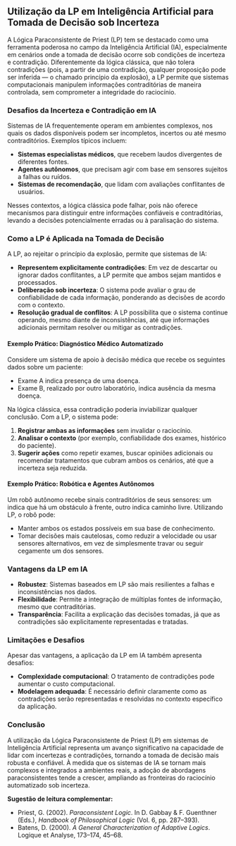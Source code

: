 
## Utilização da LP em Inteligência Artificial para Tomada de Decisão sob Incerteza

A Lógica Paraconsistente de Priest (LP) tem se destacado como uma ferramenta poderosa no campo da Inteligência Artificial (IA), especialmente em cenários onde a tomada de decisão ocorre sob condições de incerteza e contradição. Diferentemente da lógica clássica, que não tolera contradições (pois, a partir de uma contradição, qualquer proposição pode ser inferida — o chamado princípio da explosão), a LP permite que sistemas computacionais manipulem informações contraditórias de maneira controlada, sem comprometer a integridade do raciocínio.

### Desafios da Incerteza e Contradição em IA

Sistemas de IA frequentemente operam em ambientes complexos, nos quais os dados disponíveis podem ser incompletos, incertos ou até mesmo contraditórios. Exemplos típicos incluem:

- **Sistemas especialistas médicos**, que recebem laudos divergentes de diferentes fontes.
- **Agentes autônomos**, que precisam agir com base em sensores sujeitos a falhas ou ruídos.
- **Sistemas de recomendação**, que lidam com avaliações conflitantes de usuários.

Nesses contextos, a lógica clássica pode falhar, pois não oferece mecanismos para distinguir entre informações confiáveis e contraditórias, levando a decisões potencialmente erradas ou à paralisação do sistema.

### Como a LP é Aplicada na Tomada de Decisão

A LP, ao rejeitar o princípio da explosão, permite que sistemas de IA:

- **Representem explicitamente contradições**: Em vez de descartar ou ignorar dados conflitantes, a LP permite que ambos sejam mantidos e processados.
- **Deliberação sob incerteza**: O sistema pode avaliar o grau de confiabilidade de cada informação, ponderando as decisões de acordo com o contexto.
- **Resolução gradual de conflitos**: A LP possibilita que o sistema continue operando, mesmo diante de inconsistências, até que informações adicionais permitam resolver ou mitigar as contradições.

#### Exemplo Prático: Diagnóstico Médico Automatizado

Considere um sistema de apoio à decisão médica que recebe os seguintes dados sobre um paciente:

- Exame A indica presença de uma doença.
- Exame B, realizado por outro laboratório, indica ausência da mesma doença.

Na lógica clássica, essa contradição poderia inviabilizar qualquer conclusão. Com a LP, o sistema pode:

1. **Registrar ambas as informações** sem invalidar o raciocínio.
2. **Analisar o contexto** (por exemplo, confiabilidade dos exames, histórico do paciente).
3. **Sugerir ações** como repetir exames, buscar opiniões adicionais ou recomendar tratamentos que cubram ambos os cenários, até que a incerteza seja reduzida.

#### Exemplo Prático: Robótica e Agentes Autônomos

Um robô autônomo recebe sinais contraditórios de seus sensores: um indica que há um obstáculo à frente, outro indica caminho livre. Utilizando LP, o robô pode:

- Manter ambos os estados possíveis em sua base de conhecimento.
- Tomar decisões mais cautelosas, como reduzir a velocidade ou usar sensores alternativos, em vez de simplesmente travar ou seguir cegamente um dos sensores.

### Vantagens da LP em IA

- **Robustez**: Sistemas baseados em LP são mais resilientes a falhas e inconsistências nos dados.
- **Flexibilidade**: Permite a integração de múltiplas fontes de informação, mesmo que contraditórias.
- **Transparência**: Facilita a explicação das decisões tomadas, já que as contradições são explicitamente representadas e tratadas.

### Limitações e Desafios

Apesar das vantagens, a aplicação da LP em IA também apresenta desafios:

- **Complexidade computacional**: O tratamento de contradições pode aumentar o custo computacional.
- **Modelagem adequada**: É necessário definir claramente como as contradições serão representadas e resolvidas no contexto específico da aplicação.

### Conclusão

A utilização da Lógica Paraconsistente de Priest (LP) em sistemas de Inteligência Artificial representa um avanço significativo na capacidade de lidar com incertezas e contradições, tornando a tomada de decisão mais robusta e confiável. À medida que os sistemas de IA se tornam mais complexos e integrados a ambientes reais, a adoção de abordagens paraconsistentes tende a crescer, ampliando as fronteiras do raciocínio automatizado sob incerteza.


**Sugestão de leitura complementar:**  
- Priest, G. (2002). *Paraconsistent Logic*. In D. Gabbay & F. Guenthner (Eds.), *Handbook of Philosophical Logic* (Vol. 6, pp. 287–393).  
- Batens, D. (2000). *A General Characterization of Adaptive Logics*. Logique et Analyse, 173–174, 45–68.

